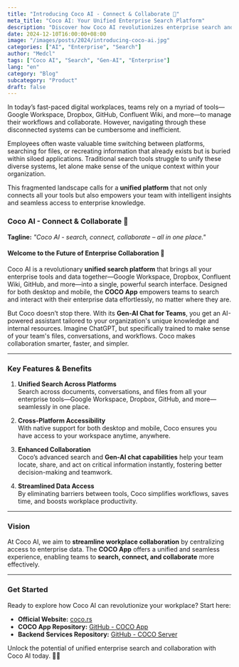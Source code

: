 ```yaml
---
title: "Introducing Coco AI - Connect & Collaborate 🥥"
meta_title: "Coco AI: Your Unified Enterprise Search Platform"
description: "Discover how Coco AI revolutionizes enterprise search and collaboration with unified data and Gen-AI chat capabilities."
date: 2024-12-10T16:00:00+08:00
image: "/images/posts/2024/introducing-coco-ai.jpg"
categories: ["AI", "Enterprise", "Search"]
author: "Medcl"
tags: ["Coco AI", "Search", "Gen-AI", "Enterprise"]
lang: "en"
category: "Blog"
subcategory: "Product"
draft: false
---
```


In today’s fast-paced digital workplaces, teams rely on a myriad of tools—Google Workspace, Dropbox, GitHub, Confluent Wiki, and more—to manage their workflows and collaborate. However, navigating through these disconnected systems can be cumbersome and inefficient.

Employees often waste valuable time switching between platforms, searching for files, or recreating information that already exists but is buried within siloed applications. Traditional search tools struggle to unify these diverse systems, let alone make sense of the unique context within your organization.

This fragmented landscape calls for a **unified platform** that not only connects all your tools but also empowers your team with intelligent insights and seamless access to enterprise knowledge.

### Coco AI - Connect & Collaborate 🥥

**Tagline:** _"Coco AI - search, connect, collaborate – all in one place."_

#### Welcome to the Future of Enterprise Collaboration 🚀

Coco AI is a revolutionary **unified search platform** that brings all your enterprise tools and data together—Google Workspace, Dropbox, Confluent Wiki, GitHub, and more—into a single, powerful search interface. Designed for both desktop and mobile, the **COCO App** empowers teams to search and interact with their enterprise data effortlessly, no matter where they are.

But Coco doesn’t stop there. With its **Gen-AI Chat for Teams**, you get an AI-powered assistant tailored to your organization's unique knowledge and internal resources. Imagine ChatGPT, but specifically trained to make sense of your team's files, conversations, and workflows. Coco makes collaboration smarter, faster, and simpler.

---

### Key Features & Benefits

1. **Unified Search Across Platforms**  
   Search across documents, conversations, and files from all your enterprise tools—Google Workspace, Dropbox, GitHub, and more—seamlessly in one place.

2. **Cross-Platform Accessibility**  
   With native support for both desktop and mobile, Coco ensures you have access to your workspace anytime, anywhere.

3. **Enhanced Collaboration**  
   Coco’s advanced search and **Gen-AI chat capabilities** help your team locate, share, and act on critical information instantly, fostering better decision-making and teamwork.

4. **Streamlined Data Access**  
   By eliminating barriers between tools, Coco simplifies workflows, saves time, and boosts workplace productivity.

---

### Vision

At Coco AI, we aim to **streamline workplace collaboration** by centralizing access to enterprise data. The **COCO App** offers a unified and seamless experience, enabling teams to **search, connect, and collaborate** more effectively.

---

### Get Started

Ready to explore how Coco AI can revolutionize your workplace? Start here:

- **Official Website:** [coco.rs](http://coco.rs)
- **COCO App Repository:** [GitHub - COCO App](https://github.com/infinilabs/coco-app/)
- **Backend Services Repository:** [GitHub - COCO Server](https://github.com/infinilabs/coco-server)

Unlock the potential of unified enterprise search and collaboration with Coco AI today. 🥥✨
